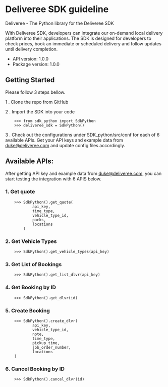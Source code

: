 # Deliveree SDK guideline

Deliveree - The Python library for the Deliveree SDK

With Deliveree SDK, developers can integrate our on-demand local delivery platform into their applications. The SDK is designed for developers to check prices, book an immediate or scheduled delivery and follow updates until delivery completion.

- API version: 1.0.0
- Package version: 1.0.0

## Getting Started
Please follow 3 steps bellow.

1 . Clone the repo from GitHub

2 . Import the SDK into your code
```shell
    >>> from sdk_python import SdkPython
    >>> deliveree_sdk = SdkPython()
```

3 . Check out the configurations under SDK_python/src/conf for each of 6 available APIs. Get your API keys and example data from duke@deliveree.com and update config files accordingly.


## Available APIs:
After getting API key and example data from duke@deliveree.com, you can start testing the integration with 6 APIS below. 
### 1. Get quote
```shell
    >>> SdkPython().get_quote(
            api_key,
            time_type,
            vehicle_type_id,
            packs,
            locations
        )
```

### 2. Get Vehicle Types
```shell
    >>> SdkPython().get_vehicle_types(api_key)
```

### 3. Get List of Bookings
```shell
    >>> SdkPython().get_list_dlvr(api_key)
```

### 4. Get Booking by ID
```shell
    >>> SdkPython().get_dlvr(id)
```

### 5. Create Booking
```shell
    >>> SdkPython().create_dlvr(
            api_key,
            vehicle_type_id,
            note,
            time_type,
            pickup_time,
            job_order_number,
            locations
    )
```

### 6. Cancel Booking by ID
```shell
    >>> SdkPython().cancel_dlvr(id)
```
